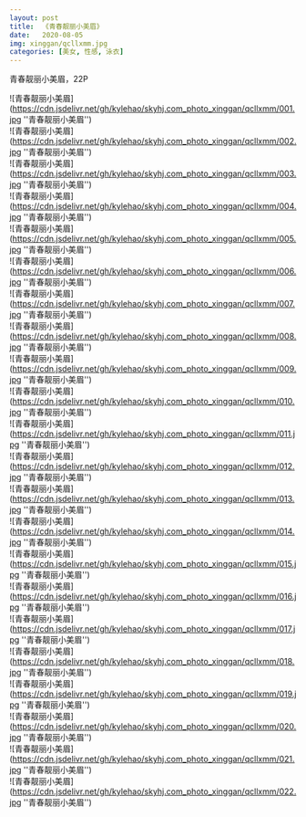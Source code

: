 ```yaml
---
layout: post
title:  《青春靓丽小美眉》
date:   2020-08-05
img: xinggan/qcllxmm.jpg
categories: [美女, 性感, 泳衣]
---
```


青春靓丽小美眉，22P

![青春靓丽小美眉](https://cdn.jsdelivr.net/gh/kylehao/skyhj.com_photo_xinggan/qcllxmm/001.jpg ''青春靓丽小美眉'') <br>
![青春靓丽小美眉](https://cdn.jsdelivr.net/gh/kylehao/skyhj.com_photo_xinggan/qcllxmm/002.jpg ''青春靓丽小美眉'') <br>
![青春靓丽小美眉](https://cdn.jsdelivr.net/gh/kylehao/skyhj.com_photo_xinggan/qcllxmm/003.jpg ''青春靓丽小美眉'') <br>
![青春靓丽小美眉](https://cdn.jsdelivr.net/gh/kylehao/skyhj.com_photo_xinggan/qcllxmm/004.jpg ''青春靓丽小美眉'') <br>
![青春靓丽小美眉](https://cdn.jsdelivr.net/gh/kylehao/skyhj.com_photo_xinggan/qcllxmm/005.jpg ''青春靓丽小美眉'') <br>
![青春靓丽小美眉](https://cdn.jsdelivr.net/gh/kylehao/skyhj.com_photo_xinggan/qcllxmm/006.jpg ''青春靓丽小美眉'') <br>
![青春靓丽小美眉](https://cdn.jsdelivr.net/gh/kylehao/skyhj.com_photo_xinggan/qcllxmm/007.jpg ''青春靓丽小美眉'') <br>
![青春靓丽小美眉](https://cdn.jsdelivr.net/gh/kylehao/skyhj.com_photo_xinggan/qcllxmm/008.jpg ''青春靓丽小美眉'') <br>
![青春靓丽小美眉](https://cdn.jsdelivr.net/gh/kylehao/skyhj.com_photo_xinggan/qcllxmm/009.jpg ''青春靓丽小美眉'') <br>
![青春靓丽小美眉](https://cdn.jsdelivr.net/gh/kylehao/skyhj.com_photo_xinggan/qcllxmm/010.jpg ''青春靓丽小美眉'') <br>
![青春靓丽小美眉](https://cdn.jsdelivr.net/gh/kylehao/skyhj.com_photo_xinggan/qcllxmm/011.jpg ''青春靓丽小美眉'') <br>
![青春靓丽小美眉](https://cdn.jsdelivr.net/gh/kylehao/skyhj.com_photo_xinggan/qcllxmm/012.jpg ''青春靓丽小美眉'') <br>
![青春靓丽小美眉](https://cdn.jsdelivr.net/gh/kylehao/skyhj.com_photo_xinggan/qcllxmm/013.jpg ''青春靓丽小美眉'') <br>
![青春靓丽小美眉](https://cdn.jsdelivr.net/gh/kylehao/skyhj.com_photo_xinggan/qcllxmm/014.jpg ''青春靓丽小美眉'') <br>
![青春靓丽小美眉](https://cdn.jsdelivr.net/gh/kylehao/skyhj.com_photo_xinggan/qcllxmm/015.jpg ''青春靓丽小美眉'') <br>
![青春靓丽小美眉](https://cdn.jsdelivr.net/gh/kylehao/skyhj.com_photo_xinggan/qcllxmm/016.jpg ''青春靓丽小美眉'') <br>
![青春靓丽小美眉](https://cdn.jsdelivr.net/gh/kylehao/skyhj.com_photo_xinggan/qcllxmm/017.jpg ''青春靓丽小美眉'') <br>
![青春靓丽小美眉](https://cdn.jsdelivr.net/gh/kylehao/skyhj.com_photo_xinggan/qcllxmm/018.jpg ''青春靓丽小美眉'') <br>
![青春靓丽小美眉](https://cdn.jsdelivr.net/gh/kylehao/skyhj.com_photo_xinggan/qcllxmm/019.jpg ''青春靓丽小美眉'') <br>
![青春靓丽小美眉](https://cdn.jsdelivr.net/gh/kylehao/skyhj.com_photo_xinggan/qcllxmm/020.jpg ''青春靓丽小美眉'') <br>
![青春靓丽小美眉](https://cdn.jsdelivr.net/gh/kylehao/skyhj.com_photo_xinggan/qcllxmm/021.jpg ''青春靓丽小美眉'') <br>
![青春靓丽小美眉](https://cdn.jsdelivr.net/gh/kylehao/skyhj.com_photo_xinggan/qcllxmm/022.jpg ''青春靓丽小美眉'') <br>
